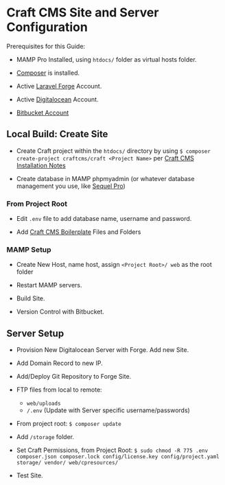 # Craft CMS Site and Server Configuration

Prerequisites for this Guide:

* MAMP Pro Installed, using `htdocs/` folder as virtual hosts folder.

* [Composer](https://docs.craftcms.com/v3/installation.html#downloading-with-composer) is installed.

* Active [Laravel Forge](https://forge.laravel.com/) Account.

* Active [Digitalocean](https://www.digitalocean.com/) Account.

* [Bitbucket Account](https://bitbucket.org/)

## Local Build: Create Site

* Create Craft project within the `htdocs/` directory by using `$ composer create-project craftcms/craft <Project Name>` per [Craft CMS Installation Notes](https://docs.craftcms.com/v3/installation.html#step-1-download-craft) 

* Create database in MAMP phpmyadmin (or whatever database management you use, like [Sequel Pro](https://sequelpro.com/download))


### From Project Root

* Edit `.env` file to add database name, username and password.

* Add [Craft CMS Boilerplate](https://github.com/bgcbrianclark/craftcms-biolerplate) Files and Folders

### MAMP Setup

* Create New Host, name host, assign `<Project Root>/ web` as the root folder

* Restart MAMP servers.

* Build Site.

* Version Control with Bitbucket.

## Server Setup

* Provision New Digitalocean Server with Forge. Add new Site.

* Add Domain Record to new IP.

* Add/Deploy Git Repository to Forge Site.

* FTP files from local to remote:

   * `web/uploads`
   * `/.env` (Update with Server specific username/passwords)

* From project root: `$ composer update`

* Add `/storage` folder.

* Set Craft Permissions, from Project Root: `$ sudo chmod -R 775 .env composer.json composer.lock config/license.key config/project.yaml storage/ vendor/ web/cpresources/`

* Test Site.
